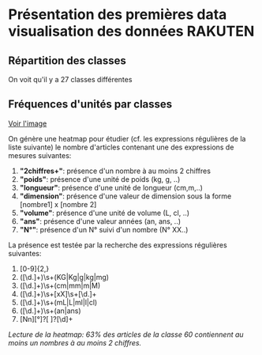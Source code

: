 # Présentation des premières data visualisation des données RAKUTEN

## Répartition des classes
On voit qu'il y a 27 classes différentes

## Fréquences d'unités par classes
[Voir l'image](https://github.com/JulienJ-44/rakuteam/blob/main/Pictures/Frequence_unites_par_classe.png)

On génère une heatmap pour étudier (cf. les expressions régulières de la liste suivante) le nombre d'articles contenant une des expressions de mesures suivantes:
1. **"2chiffres+"**: présence d'un nombre à au moins 2 chiffres
1. **"poids"**: présence d'une unité de poids (kg, g, ..)
1. **"longueur"**: présence d'une unité de longueur (cm,m,..)
1. **"dimension"**: présence d'une valeur de dimension sous la forme [nombre1] x [nombre 2]
1. **"volume"**: présence d'une unité de volume (L, cl, ..)
1. **"ans"**: présence d'une valeur années (an, ans, ..)
1. **"N°"**: présence d'un N° suivi d'un nombre (N° XX..)

La présence est testée par la recherche des expressions régulières suivantes:
1. [0-9]{2,}
1. ([\d.]+)\s+(KG|Kg|g|kg|mg)
1. ([\d.]+)\s+(cm|mm|m|M)
1. ([\d.]+)\s+[xX]\s+[\d.]+
1. ([\d.]+)\s+(mL|L|ml|l|cl)
1. ([\d.]+)\s+(an|ans)
1. [Nn][°]?[ ]?[\d]+

*Lecture de la heatmap: 63% des articles de la classe 60 contiennent au moins un nombres à au moins 2 chiffres.*